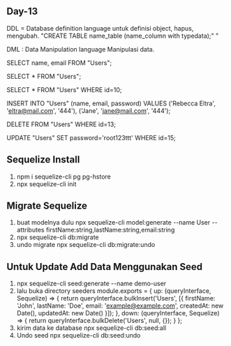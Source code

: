 ## Day-13

DDL = Database definition language
untuk definisi object, hapus, mengubah.
"CREATE TABLE name_table (name_column with typedata);"
"


DML : Data Manipulation language
Manipulasi data.


SELECT name, email
	FROM "Users";
	
SELECT * FROM "Users";

SELECT * FROM "Users" WHERE id=10;
	
INSERT INTO "Users" (name, email, password) 
	VALUES 
	('Rebecca Eltra', 'eltra@mail.com', '444'),
	('Jane', 'jane@mail.com', '444');
	
DELETE FROM "Users" WHERE id=13;

UPDATE "Users"
	SET password='root123ttt'
	WHERE id=15;


## Sequelize Install
1. npm i sequelize-cli pg pg-hstore
2. npx sequelize-cli init

## Migrate Sequelize
1. buat modelnya dulu
npx sequelize-cli model:generate --name User --attributes firstName:string,lastName:string,email:string
2. npx sequelize-cli db:migrate
3. undo migrate
npx sequelize-cli db:migrate:undo

## Untuk Update Add Data Menggunakan Seed
1. npx sequelize-cli seed:generate --name demo-user
2. lalu buka directory seeders
module.exports = {
  up: (queryInterface, Sequelize) => {
    return queryInterface.bulkInsert('Users', [{
      firstName: 'John',
      lastName: 'Doe',
      email: 'example@example.com',
      createdAt: new Date(),
      updatedAt: new Date()
    }]);
  },
  down: (queryInterface, Sequelize) => {
    return queryInterface.bulkDelete('Users', null, {});
  }
};
3. kirim data ke database 
npx sequelize-cli db:seed:all
4. Undo seed
npx sequelize-cli db:seed:undo
